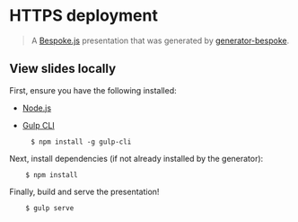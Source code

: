 # HTTPS deployment

> A [Bespoke.js][] presentation that was generated by [generator-bespoke][].

## View slides locally

First, ensure you have the following installed:

* [Node.js](http://nodejs.org)
* [Gulp CLI](http://gulpjs.com)

		$ npm install -g gulp-cli

Next, install dependencies (if not already installed by the generator):

		$ npm install

Finally, build and serve the presentation!

		$ gulp serve

 [Bespoke.js]: http://markdalgleish.com/projects/bespoke.js
 [generator-bespoke]: https://github.com/markdalgleish/generator-bespoke
